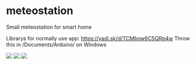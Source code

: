 # meteostation
Small meteostation for smart home

Librarys for normally use app: https://yadi.sk/d/TCMbow6C5QRp4w
Throw this in /Documents/Arduino/ on Windows

<img src="https://pp.userapi.com/c848736/v848736459/185833/tEAiChO1dEg.jpg">
<img src="https://pp.userapi.com/c846123/v846123459/1f23c9/MBUddAPYiYo.jpg">
<img src="https://pp.userapi.com/c854024/v854024459/35ec1/xTbQma0wmM0.jpg">
